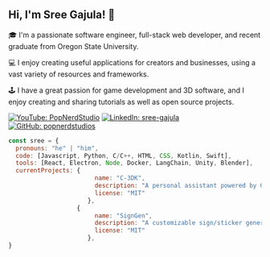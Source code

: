 <h2> Hi, I'm Sree Gajula! 👋</h2>
<p>🎓 I'm a passionate software engineer, full-stack web developer, and recent graduate from Oregon State University. </p>
<p>💻 I enjoy creating useful applications for creators and businesses, using a vast variety of resources and frameworks. </p>
<p>🕹️ I have a great passion for game development and 3D software, and I enjoy creating and sharing tutorials as well as open source projects. </p>

[![YouTube: PopNerdStudio](https://img.shields.io/badge/%40PopNerdStudio-red?logo=youtube&logoColor=white&labelColor=red)](https://www.youtube.com/@PopNerdStudio/)
[![LinkedIn: sree-gajula](https://img.shields.io/badge/sree--gajula-blue?logo=linkedin&logoColor=white&labelColor=blue)](https://www.linkedin.com/in/sree-gajula/)
[![GitHub: popnerdstudios](https://img.shields.io/badge/Follow-black?logo=github&logoColor=white)](https://github.com/popnerdstudios/)

```javascript
const sree = {
  pronouns: "he" | "him",
  code: [Javascript, Python, C/C++, HTML, CSS, Kotlin, Swift],
  tools: [React, Electron, Node, Docker, LangChain, Unity, Blender],
  currentProjects: {
                        name: "C-3DK",
                        description: "A personal assistant powered by GPT-4 and Raspberry Pi.",
                        license: "MIT"
                      },
                   {
                        name: "SignGen",
                        description: "A customizable sign/sticker generator.",
                        license: "MIT"
                      },
}
```
